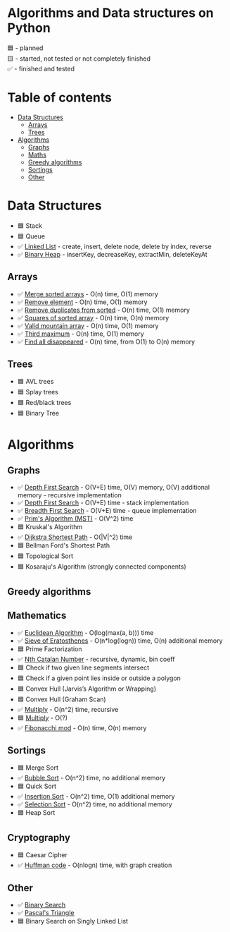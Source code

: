 # Algorithms and Data structures on Python  
:blue_square: - planned  
:yellow_square: - started, not tested or not completely finished  
:white_check_mark: - finished and tested  



# Table of contents
* [Data Structures](#data-structures)
  * [Arrays](#arrays)
  * [Trees](#trees)
* [Algorithms](#algorithms)
  * [Graphs](#graphs)
  * [Maths](#maths)
  * [Greedy algorithms](#greedy-algorithms)
  * [Sortings](#sortings)
  * [Other](#other)

# Data Structures
* :blue_square: Stack
* :blue_square: Queue
* :white_check_mark: [Linked List](https://github.com/xtbtds/Python-Data-Structures-And-Algorithms/blob/main/DataStructures/Linked_List.py) - create, insert, delete node, delete by index, reverse
* :white_check_mark: [Binary Heap](https://github.com/xtbtds/Python-Data-Structures-And-Algorithms/blob/main/DataStructures/Heap.py) - insertKey, decreaseKey, extractMin, deleteKeyAt
## Arrays
* :white_check_mark: [Merge sorted arrays](https://github.com/xtbtds/Python-Data-Structures-And-Algorithms/blob/main/Arrays/Merge_sorted_array.py) - O(n) time, O(1) memory
* :white_check_mark: [Remove element](https://github.com/xtbtds/Python-Data-Structures-And-Algorithms/blob/main/Arrays/Remove_element.py) - O(n) time, O(1) memory
* :white_check_mark: [Remove duplicates from sorted](https://github.com/xtbtds/Python-Data-Structures-And-Algorithms/blob/main/Arrays/Remove_dupl_from_sorted.py) - O(n) time, O(1) memory
* :white_check_mark: [Squares of sorted array](https://github.com/xtbtds/Python-Data-Structures-And-Algorithms/blob/main/Arrays/Squares_of_sorted_array.py) - O(n) time, O(n) memory
* :white_check_mark: [Valid mountain array](https://github.com/xtbtds/Python-Data-Structures-And-Algorithms/blob/main/Arrays/Valid_mountain_array.py) - O(n) time, O(1) memory
* :white_check_mark: [Third maximum](https://github.com/xtbtds/Python-Data-Structures-And-Algorithms/blob/main/Arrays/Third_max.py) - O(n) time, O(1) memory
* :white_check_mark: [Find all disappeared](https://github.com/xtbtds/Python-Data-Structures-And-Algorithms/blob/main/Arrays/Find_all_disappeared.py) - O(n) time,  from O(1) to O(n) memory

## Trees
* :blue_square: AVL trees
* :blue_square: Splay trees
* :blue_square: Red/black trees
* :blue_square: Binary Tree


# Algorithms
## Graphs
* :white_check_mark: [Depth First Search](https://github.com/xtbtds/Python-Data-Structures-And-Algorithms/tree/main/Graphs/DFS) - O(V+E) time, O(V) memory, O(V) additional memory - recursive implementation
* :white_check_mark: [Depth First Search](https://github.com/xtbtds/Python-Data-Structures-And-Algorithms/blob/main/Graphs/DFS/DFS_stack.py) - O(V+E) time - stack implementation
* :white_check_mark: [Breadth First Search](https://github.com/xtbtds/Python-Data-Structures-And-Algorithms/blob/main/Graphs/BFS/BFS.py) - O(V+E) time - queue implementation
* :white_check_mark: [Prim's Algorithm (MST)](https://github.com/xtbtds/Python-Data-Structures-And-Algorithms/blob/main/Graphs/Prims_Algorithm/prim_undirected.py) - O(V^2) time
* :blue_square: Kruskal's Algorithm
* :white_check_mark: [Dijkstra Shortest Path](https://github.com/xtbtds/Python-Data-Structures-And-Algorithms/blob/main/Graphs/Dijkstra/dijkstra_shortest_path.py) - O(|V|^2) time
* :blue_square: Bellman Ford's Shortest Path
* :blue_square: Topological Sort
* :blue_square: Kosaraju's Algorithm (strongly connected components)
## Greedy algorithms
## Mathematics
* :white_check_mark: [Euclidean Algorithm](https://github.com/xtbtds/Python-Data-Structures-And-Algorithms/blob/main/Mathematics/Euclidean_GCD.py) - O(log(max(a, b))) time
* :white_check_mark: [Sieve of Eratosthenes](https://github.com/xtbtds/Python-Data-Structures-And-Algorithms/blob/main/Mathematics/sieve_of_eratosthenes.py) - O(n*log(logn)) time, O(n) additional memory
* :blue_square: Prime Factorization
* :white_check_mark: [Nth Catalan Number](https://github.com/xtbtds/Python-Data-Structures-And-Algorithms/blob/main/Mathematics/Catalans.py) - recursive, dynamic, bin coeff
* :blue_square: Check if two given line segments intersect
* :blue_square: Check if a given point lies inside or outside a polygon
* :blue_square: Convex Hull (Jarvis’s Algorithm or Wrapping)
* :blue_square: Convex Hull (Graham Scan)
* ✅ [Multiply](https://github.com/xtbtds/Python-Data-Structures-And-Algorithms/blob/main/Mathematics/multiply_square_time.py) - O(n^2) time, recursive
* :blue_square: [Multiply]() - O(?)
* ✅ [Fibonacchi mod](https://github.com/xtbtds/Python-Data-Structures-And-Algorithms/blob/main/Mathematics/fibonacchi_mod.py) - O(n) time, O(n) memory
## Sortings
* :blue_square: Merge Sort
* :white_check_mark: [Bubble Sort](https://github.com/xtbtds/Python-Data-Structures-And-Algorithms/blob/main/sortings/bubble_sort.py) - O(n^2) time, no additional memory
* :blue_square: Quick Sort
* :white_check_mark: [Insertion Sort](https://github.com/xtbtds/Python-Data-Structures-And-Algorithms/blob/main/sortings/insertion_sort.py) - O(n^2) time, O(1) additional memory
* :white_check_mark: [Selection Sort](https://github.com/xtbtds/Python-Data-Structures-And-Algorithms/blob/main/sortings/selection_sort.py) - O(n^2) time, no additional memory
* :blue_square: Heap Sort
## Cryptography
* :blue_square: Caesar Cipher
* ✅ [Huffman code](https://github.com/xtbtds/Python-Data-Structures-And-Algorithms/blob/main/Other/huffman_code_graph.py) - O(nlogn) time, with graph creation
## Other
* :white_check_mark: [Binary Search](https://github.com/xtbtds/Python-Data-Structures-And-Algorithms/blob/main/Other/Binary_Search.py)
* :white_check_mark: [Pascal's Triangle](https://github.com/xtbtds/Python-Data-Structures-And-Algorithms/blob/main/Other/pascals_triangle.py)
* :blue_square: Binary Search on Singly Linked List


